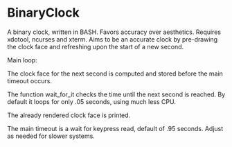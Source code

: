 # BinaryClock

A binary clock, written in BASH.  Favors accuracy over aesthetics.
Requires xdotool, ncurses and xterm.
Aims to be an accurate clock by pre-drawing the clock face and refreshing upon the start of a new second.


Main loop:

The clock face for the next second is computed and stored before the main timeout occurs.

The function wait_for_it checks the time until the next second is reached.  By default it loops for only .05 seconds, using much less CPU.

The already rendered clock face is printed.

The main timeout is a wait for keypress read, default of .95 seconds.  Adjust as needed for slower systems.
